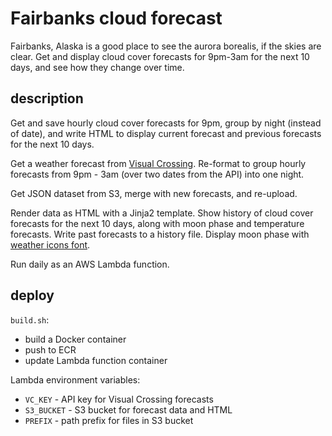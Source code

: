 # Fairbanks cloud forecast

Fairbanks, Alaska is a good place to see the aurora borealis, if the skies are clear. Get and display
cloud cover forecasts for 9pm-3am for the next 10 days, and see how they change over time.

## description

Get and save hourly cloud cover forecasts for 9pm, group by night (instead of date), and write HTML to
display current forecast and previous forecasts for the next 10 days.

Get a weather forecast from [Visual Crossing](https://www.visualcrossing.com/). Re-format to group hourly forecasts from 9pm - 3am (over two dates from the API) into one night.

Get JSON dataset from S3, merge with new forecasts, and re-upload.

Render data as HTML with a Jinja2 template. Show history of cloud cover forecasts for the next 10 days, along
with moon phase and temperature forecasts. Write past forecasts to a history file. Display moon phase with [weather icons font](https://erikflowers.github.io/weather-icons/).

Run daily as an AWS Lambda function.

## deploy

`build.sh`:

  - build a Docker container
  - push to ECR
  - update Lambda function container

Lambda environment variables:

  - `VC_KEY` - API key for Visual Crossing forecasts
  - `S3_BUCKET` - S3 bucket for forecast data and HTML
  - `PREFIX` - path prefix for files in S3 bucket
